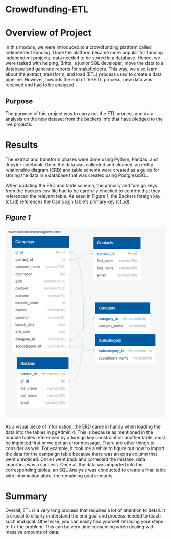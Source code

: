 # Crowdfunding-ETL
# Overview of Project

In this module, we were introduced to a crowdfunding platform called Independent Funding.  Once the platform became more popular for funding independent projects, data needed to be stored in a database.  Hence, we were tasked with helping, Britta, a junior SQL developer, move the data to a database and generate reports for stakeholders.  This way, we also learn about the extract, transform, and load (ETL) process used to create a data pipeline.  However, towards the end of the ETL process, new data was received and had to be analyzed.  

## Purpose
The purpose of this project was to carry out the ETL process and data analysis on the new dataset from the backers info that have pledged to the live projects. 

# Results
The extract and transform phases were done using Python, Pandas, and Jupyter notebook.  Once the data was collected and cleaned, an entity relationship diagram (ERD) and table schema were created as a guide for storing the data in a database that was created using PostgressSQL.  

When updating the ERD and table schema, the primary and foreign keys from the backers csv file had to be carefully checked to confirm that they referenced the relevant table.  As seen in Figure 1, the Backers foreign key (cf_id) references the Campaign table's primary key (cf_id).

## *Figure 1*
![Alt text](resources/crowdfunding_db_relationships.png)

As a visual piece of information, the ERD came in handy when loading the data into the tables in pgAdmin 4. This is because as mentioned in the module tables referenced by a foreign key constraint on another table, must be imported first or we get an error message.  There are other things to consider as well. For example, it took me a while to figure out how to import the data for the campaign table because there was an extra column that went unnoticed.  Once I went back and corrected the mistake, data importing was a success.  Once all the data was imported into the corresponding tables, an SQL Analysis was conducted to create a final table with information about the remaining goal amounts.

# Summary
Overall, ETL is a very long process that requires a lot of attention to detail.  It is crucial to clearly understand the end goal and process needed to reach such end goal.  Otherwise, you can easily find yourself retracing your steps to fix the problem.  This can be very time consuming when dealing with massive amounts of data. 




